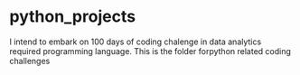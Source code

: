 # python_projects
I intend to embark on 100 days of coding chalenge in data analytics required programming language. This is the folder forpython related coding challenges
